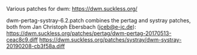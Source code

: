 Various patches for dwm: https://dwm.suckless.org/

dwm-pertag-systray-6.2.patch combines the pertag and systray patches, both from Jan Christoph Ebersbach (jceb@e-jc.de):
https://dwm.suckless.org/patches/pertag/dwm-pertag-20170513-ceac8c9.diff
https://dwm.suckless.org/patches/systray/dwm-systray-20190208-cb3f58a.diff

